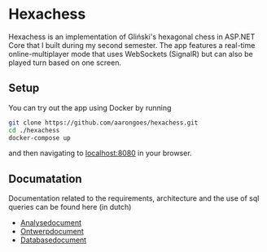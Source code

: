 # Hexachess

Hexachess is an implementation of Gliński's hexagonal chess in ASP.NET Core that I built during my second semester. The app features a real-time online-multiplayer mode that uses WebSockets (SignalR) but can also be played turn based on one screen.

## Setup

You can try out the app using Docker by running

```bash
git clone https://github.com/aarongoes/hexachess.git
cd ./hexachess
docker-compose up
```

and then navigating to [localhost:8080](localhost:8080) in your browser.

## Documatation

Documentation related to the requirements, architecture and the use of sql queries can be found here (in dutch)

- [Analysedocument](/docs/analysedocument.md)
- [Ontwerpdocument](/docs/ontwerpdocument.md)
- [Databasedocument](/docs/databasedocument.md)